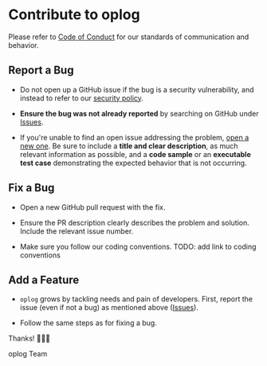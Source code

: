 # Contribute to oplog

Please refer to [Code of Conduct](CODE_OF_CONDUCT.md) for our standards of communication and behavior.

## Report a Bug

* Do not open up a GitHub issue if the bug is a security vulnerability, and instead to refer to our [security policy](https://rubyonrails.org/security).

* **Ensure the bug was not already reported** by searching on GitHub under [Issues](https://github.com/oribarilan/oplog/issues).

* If you're unable to find an open issue addressing the problem, [open a new one](https://github.com/oribarilan/oplog/issues/new). Be sure to include a **title and clear description**, as much relevant information as possible, and a **code sample** or an **executable test case** demonstrating the expected behavior that is not occurring.

## Fix a Bug

* Open a new GitHub pull request with the fix.

* Ensure the PR description clearly describes the problem and solution. Include the relevant issue number.

* Make sure you follow our coding conventions. 
TODO: add link to coding conventions

## Add a Feature

* `oplog` grows by tackling needs and pain of developers. First, report the issue (even if not a bug) as mentioned above ([Issues](https://github.com/oribarilan/oplog/issues)).

* Follow the same steps as for fixing a bug.


Thanks! 🧡🧡🧡

oplog Team